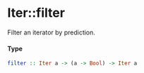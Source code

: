 # Iter::filter

Filter an iterator by prediction.

#### Type
```haskell
filter :: Iter a -> (a -> Bool) -> Iter a
```

